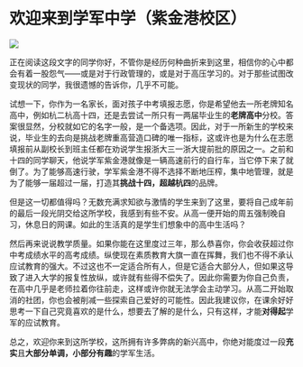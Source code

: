 # 欢迎来到学军中学（紫金港校区）
![](https://img.shields.io/badge/Auther-gateKelp-blue.svg)

正在阅读这段文字的同学你好，不管你是经历何种曲折来到这里，相信你的心中都会有着一股怨气——或是对于行政管理的，或是对于高压学习的。对于那些试图改变现状的同学，我很遗憾的告诉你，几乎不可能。

试想一下，你作为一名家长，面对孩子中考填报志愿，你是希望他去一所老牌知名高中，例如杭二杭高十四，还是去尝试一所只有一两届毕业生的**老牌高中**分校。答案很显然，分校就如它的名字一般，是一个备选项。因此，对于一所新生的学校来说，毕业生的去向是挑战老牌重高营造口碑的唯一指标，这或许也是为什么在志愿填报前从副校长到班主任都在劝说学生报浙大三一浙大提前批的原因之一。之前和十四的同学聊天，他说学军紫金港就像是一辆高速前行的自行车，当它停下来了就倒了。为了能够高速行驶，学军紫金港不得不选择不断地压榨，集中地管理，就是为了能够一届超过一届，打造其**挑战十四，超越杭四**的品牌。

但是这一切都值得吗？无数充满求知欲与激情的学生来到了这里，要将自己成年前的最后一段光阴交给这所学校，我感到有些不安。从高一便开始的周五强制晚自习，休息日的网课。如此的生活真的是学生们想象中的高中生活吗？

然后再来说说教学质量。如果你能在这里度过三年，那么恭喜你，你会收获超过你中考成绩水平的高考成绩。纵使现在素质教育大旗一直在挥舞，我们也不得不承认应试教育的强大。不过这也不一定适合所有人，但是它适合大部分人，但如果这导致了进入大学的报复性放纵，或许就有些得不偿失了。因此你需要为你自己负责，在高中几乎是老师拉着你往前走，这样或许你就无法学会主动学习。从高二开始取消的社团，你也会被削减一些探索自己爱好的可能性。因此我建议你，在课余好好思考一下自己究竟喜欢的是什么，想要去了解的是什么，只有这样，才能**对得起**学军的应试教育。

总之，欢迎你来到这所学校，这所拥有许多弊病的新兴高中，你绝对能度过一段**充实**且**大部分单调，小部分有趣**的学军生活。
